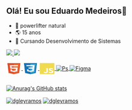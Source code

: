 ## Olá! Eu sou Eduardo Medeiros👋

- 🌱 powerlifter natural
- 🌎 15 anos
- 🔭 Cursando Desenvolvimento de Sistemas 
<div>
  <a href="https://github.com/MTSmalow" >
  <img height="180em" src="https://github-readme-stats.vercel.app/api?username=MTSmalow&show_icons=true&theme=tokyonight&include_all_commits=true&count_private=true"/>
  <img height="180em" src="https://github-readme-stats.vercel.app/api/top-langs/?username=MTSmalow&layout=compact&langs_count=7&theme=tokyonight"/>
</div>
  
<div style="display: inline_block"><br>
  <img align="center" alt="HTML" height="30" width="40" src="https://raw.githubusercontent.com/devicons/devicon/master/icons/html5/html5-original.svg">
  <img align="center" alt="CSS" height="30" width="40" src="https://raw.githubusercontent.com/devicons/devicon/master/icons/css3/css3-original.svg">
  <img align="center" alt="Js" height="30" width="40" src="https://raw.githubusercontent.com/devicons/devicon/master/icons/javascript/javascript-plain.svg">
  <img align="center" alt="Ps" height="30" width="40" src="https://cdn.jsdelivr.net/gh/devicons/devicon/icons/photoshop/photoshop-line.svg" />
  <img align="center" alt="Figma" height="50" width="45" src="https://upload.wikimedia.org/wikipedia/en/3/30/Java_programming_language_logo.svg"  />
</div>
  
  ##
  ![Anurag's GitHub stats](https://github-readme-stats.vercel.app/api?username=anuraghazra\&show_icons=true\&theme=radical)
  
  <div>
<a href="https://www.linkedin.com/in/eduardo-medeiros-8b4bb3279" target="blank"><img align="center" src="https://raw.githubusercontent.com/rahuldkjain/github-profile-readme-generator/master/src/images/icons/Social/linked-in-alt.svg" alt="dgleyramos" height="30" width="40" /></a>
<a href="https://www.instagram.com/mts_malow/" target="blank"><img align="center" src="https://raw.githubusercontent.com/rahuldkjain/github-profile-readme-generator/master/src/images/icons/Social/instagram.svg" alt="dgleyramos" height="30" width="40" /></a>
        
  </div>
